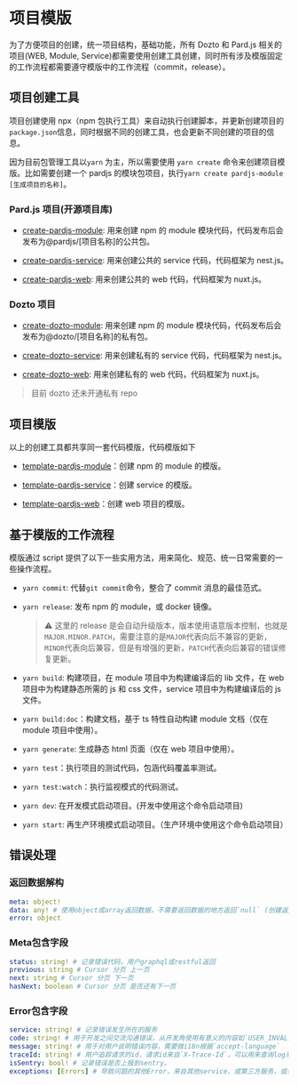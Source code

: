 # 项目模版

为了方便项目的创建，统一项目结构，基础功能，所有 Dozto 和 Pard.js 相关的项目(WEB, Module, Service)都需要使用创建工具创建，同时所有涉及模版固定的工作流程都需要遵守模版中的工作流程（commit，release）。

## 项目创建工具

项目创建使用 npx（npm 包执行工具）来自动执行创建脚本，并更新创建项目的`package.json`信息，同时根据不同的创建工具，也会更新不同创建的项目的信息。

因为目前包管理工具以`yarn` 为主，所以需要使用 `yarn create` 命令来创建项目模版。比如需要创建一个 pardjs 的模块包项目，执行`yarn create pardjs-module [生成项目的名称]`。

### Pard.js 项目(开源项目库)

- [create-pardjs-module](https://github.com/pardjs/create-pardjs-module): 用来创建 npm 的 module 模块代码，代码发布后会发布为@pardjs/[项目名称]的公共包。

- [create-pardjs-service](https://github.com/pardjs/create-pardjs-service): 用来创建公共的 service 代码，代码框架为 nest.js。
- [create-pardjs-web](https://github.com/pardjs/create-pardjs-web): 用来创建公共的 web 代码，代码框架为 nuxt.js。

### Dozto 项目

- [create-dozto-module](https://github.com/dozto/create-dozto-module): 用来创建 npm 的 module 模块代码，代码发布后会发布为@dozto/[项目名称]的私有包。

- [create-dozto-service](https://github.com/dozto/create-dozto-service): 用来创建私有的 service 代码，代码框架为 nest.js。
- [create-dozto-web](https://github.com/dozto/create-dozto-web): 用来创建私有的 web 代码，代码框架为 nuxt.js。

> 目前 dozto 还未开通私有 repo

## 项目模版

以上的创建工具都共享同一套代码模版，代码模版如下

- [template-pardjs-module](https://github.com/pardjs/template-pardjs-module)：创建 npm 的 module 的模版。

- [template-pardjs-service](https://github.com/pardjs/template-pardjs-service)：创建 service 的模版。

- [template-pardjs-web](https://github.com/pardjs/template-pardjs-web)：创建 web 项目的模版。

## 基于模版的工作流程

模版通过 script 提供了以下一些实用方法，用来简化、规范、统一日常需要的一些操作流程。

- `yarn commit`: 代替`git commit`命令，整合了 commit 消息的最佳范式。

- `yarn release`: 发布 npm 的 module，或 docker 镜像。

  > ⚠️ 这里的 release 是会自动升级版本，版本使用语意版本控制，也就是`MAJOR.MINOR.PATCH`，需要注意的是`MAJOR`代表向后不兼容的更新，`MINOR`代表向后兼容，但是有增强的更新，`PATCH`代表向后兼容的错误修复更新。

- `yarn build`: 构建项目，在 module 项目中为构建编译后的 lib 文件，在 web 项目中为构建静态所需的 js 和 css 文件，service 项目中为构建编译后的 js 文件。

- `yarn build:doc`：构建文档，基于 ts 特性自动构建 module 文档（仅在 module 项目中使用）。

- `yarn generate`: 生成静态 html 页面（仅在 web 项目中使用）。

- `yarn test`：执行项目的测试代码，包涵代码覆盖率测试。

- `yarn test:watch`：执行监视模式的代码测试。

- `yarn dev`: 在开发模式启动项目。(开发中使用这个命令启动项目)

- `yarn start`: 再生产环境模式启动项目。（生产环境中使用这个命令启动项目）

## 错误处理

### 返回数据解构
```yaml
meta: object! 
data: any! # 使用object或array返回数据，不需要返回数据的地方返回`null` (创建返回新建的数据，更新返回更新后的数据，删除返回空)
error: object
```

### Meta包含字段
```yaml
status: string! # 记录错误代码，用户graphql或restful返回
previous: string # Cursor 分页 上一页
next: string # Cursor 分页 下一页
hasNext: boolean # Cursor 分页 是否还有下一页
```

### Error包含字段
```yaml
service: string! # 记录错误发生所在的服务
code: string! # 用于开发之间交流沟通错误，从开发角使用有意义的内容如`USER_INVALID_ROLE`
message: string! # 用于对用户说明错误内容，需要做i18n根据`accept-language`
traceId: string! # 用户追踪请求的id，请求id来自`X-Trace-Id`，可以用来查询log来查询相关请求。
isSentry: bool! # 记录错误是否上报到sentry。
exceptions: [Errors] # 导致问题的其他Error，来自其他service，或第三方服务，或者是校验错误。
```
